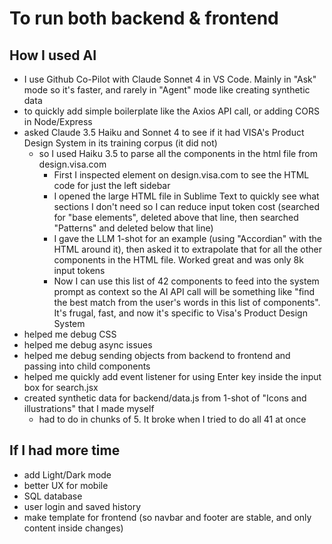 # To run both backend & frontend



## How I used AI
- I use Github Co-Pilot with Claude Sonnet 4 in VS Code. Mainly in "Ask" mode so it's faster, and rarely in "Agent" mode like creating synthetic data
- to quickly add simple boilerplate like the Axios API call, or adding CORS in Node/Express
- asked Claude 3.5 Haiku and Sonnet 4 to see if it had VISA's Product Design System in its training corpus (it did not)
  - so I used Haiku 3.5 to parse all the components in the html file from design.visa.com
    - First I inspected element on design.visa.com to see the HTML code for just the left sidebar
    - I opened the large HTML file in Sublime Text to quickly see what sections I don't need so I can reduce input token cost (searched for "base elements", deleted above that line, then searched "Patterns" and deleted below that line)
    - I gave the LLM 1-shot for an example (using "Accordian" with the HTML around it), then asked it to extrapolate that for all the other components in the HTML file. Worked great and was only 8k input tokens
    - Now I can use this list of 42 components to feed into the system prompt as context so the AI API call will be something like "find the best match from the user's words in this list of components". It's frugal, fast, and now it's specific to Visa's Product Design System
- helped me debug CSS
- helped me debug async issues 
- helped me debug sending objects from backend to frontend and passing into child components
- helped me quickly add event listener for using Enter key inside the input box for search.jsx
- created synthetic data for backend/data.js from 1-shot of "Icons and illustrations" that I made myself
  - had to do in chunks of 5. It broke when I tried to do all 41 at once



## If I had more time
- add Light/Dark mode
- better UX for mobile
- SQL database
- user login and saved history
- make template for frontend (so navbar and footer are stable, and only content inside changes)